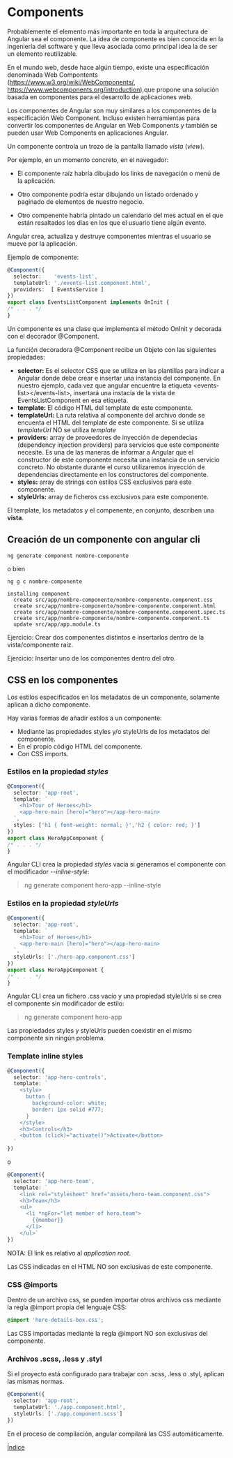 # Components

Probablemente el elemento más importante en toda la arquitectura de Angular sea el componente. La idea de componente es bien conocida en la ingeniería del software y que lleva asociada como principal idea la de ser un elemento reutilizable.

En el mundo web, desde hace algún tiempo, existe una especificación denominada Web Compontents (https://www.w3.org/wiki/WebComponents/, https://www.webcomponents.org/introduction),que propone una solución basada en componentes para el desarrollo de aplicaciones web.

Los componentes de Angular son muy similares a los componentes de la especificación Web Component. Incluso existen herramientas para convertir los componentes de Angular en Web Components y también se pueden usar Web Components en aplicaciones Angular.


Un componente controla un trozo de la pantalla llamado *vista* (*view*).

Por ejemplo, en un momento concreto, en el navegador:

- El componente raíz habría dibujado los links de navegación o menú de la aplicación.

- Otro componente podría estar dibujando un listado ordenado y paginado de elementos de nuestro negocio.

- Otro compenente habría pintado un calendario del mes actual en el que están resaltados los días en los que el usuario tiene algún evento.

Angular crea, actualiza y destruye componentes mientras el usuario se mueve por la aplicación.


Ejemplo de componente:

```typescript
@Component({
  selector:    'events-list',
  templateUrl: './events-list.component.html',
  providers:  [ EventsService ]
})
export class EventsListComponent implements OnInit {
/* . . . */
}
```

Un componente es una clase que implementa el método OnInit y decorada con el decorador @Component.

La función decoradora @Component recibe un Objeto con las siguientes propiedades:

- **selector:** Es el selector CSS que se utiliza en las plantillas para indicar a Angular donde debe crear e insertar una instancia del componente. En nuestro ejemplo, cada vez que angular encuentre la etiqueta &lt;events-list>&lt;/events-list>, insertará una instacia de la vista de EventsListComponent en esa etiqueta.
- **template:** El código HTML del template de este componente.
- **templateUrl:** La ruta relativa al componente del archivo donde se encuenta el HTML del template de este componente. Si se utiliza *templateUrl* NO se utiliza *template*
- **providers:** array de proveedores de inyección de dependecias (dependency injection providers) para servicios que este componente necesite. Es una de las maneras de informar a Angular que el constructor de este componente necesita una instancia de un servicio concreto. No obstante durante el curso utilizaremos inyección de dependencias directamente en los constructores del componente.
- **styles:** array de strings con estilos CSS exclusivos para este componente.
- **styleUrls:** array de ficheros css exclusivos para este componente.

El template, los metadatos y el compenente, en conjunto, describen una **vista**.

## Creación de un componente con angular cli

```
ng generate component nombre-componente
```

o bien 

```
ng g c nombre-componente
```

```
installing component
  create src/app/nombre-componente/nombre-componente.component.css
  create src/app/nombre-componente/nombre-componente.component.html
  create src/app/nombre-componente/nombre-componente.component.spec.ts
  create src/app/nombre-componente/nombre-componente.component.ts
  update src/app/app.module.ts
```

Ejercicio: Crear dos componentes distintos e insertarlos dentro de la vista/componente raíz.

Ejercicio: Insertar uno de los componentes dentro del otro.


## CSS en los componentes

Los estilos especificados en los metadatos de un componente, solamente aplican a dicho componente.

Hay varias formas de añadir estilos a un componente:

- Mediante las propiedades styles y/o styleUrls de los metadatos del componente.
- En el propio código HTML del componente.
- Con CSS imports.

### Estilos en la propiedad *styles*

```typescript
@Component({
  selector: 'app-root',
  template: `
    <h1>Tour of Heroes</h1>
    <app-hero-main [hero]="hero"></app-hero-main>
  `,
  styles: ['h1 { font-weight: normal; }','h2 { color: red; }']
})
export class HeroAppComponent {
/* . . . */
}
```

Angular CLI crea la propiedad *styles* vacía si generamos el componente con el modificador *--inline-style*:

> ng generate component hero-app --inline-style

### Estilos en la propiedad *styleUrls*

```typescript
@Component({
  selector: 'app-root',
  template: `
    <h1>Tour of Heroes</h1>
    <app-hero-main [hero]="hero"></app-hero-main>
  `,
  styleUrls: ['./hero-app.component.css']
})
export class HeroAppComponent {
/* . . . */
}
```

Angular CLI crea un fichero .css vacío y una propiedad styleUrls si se crea el componente sin modificador de estilo:

> ng generate component hero-app

Las propiedades styles y styleUrls pueden coexistir en el mismo componente sin ningún problema.

### Template inline styles

```typescript
@Component({
  selector: 'app-hero-controls',
  template: `
    <style>
      button {
        background-color: white;
        border: 1px solid #777;
      }
    </style>
    <h3>Controls</h3>
    <button (click)="activate()">Activate</button>
  `
})
```

o 

```typescript
@Component({
  selector: 'app-hero-team',
  template: `
    <link rel="stylesheet" href="assets/hero-team.component.css">
    <h3>Team</h3>
    <ul>
      <li *ngFor="let member of hero.team">
        {{member}}
      </li>
    </ul>`
})
```

NOTA: El link es relativo al *application root*.

Las CSS indicadas en el HTML NO son exclusivas de este componente.

### CSS @imports

Dentro de un archivo css, se pueden importar otros archivos css mediante la regla @import propia del lenguaje CSS:

```css
@import 'hero-details-box.css';
```

Las CSS importadas mediante la regla @import NO son exclusivas del componente.

### Archivos .scss, .less y .styl

Si el proyecto está configurado para trabajar con .scss, .less o .styl, aplican las mismas normas.

```typescript
@Component({
  selector: 'app-root',
  templateUrl: './app.component.html',
  styleUrls: ['./app.component.scss']
})
```

En el proceso de compilación, angular compilará las CSS automáticamente.



[Índice](index.md)
